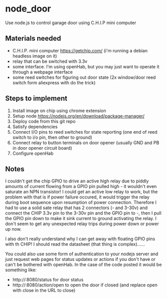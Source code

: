 # node_door
Use node.js to control garage door using C.H.I.P mini computer

## Materials needed
* C.H.I.P.  mini computer https://getchip.com/ (i'm running a debian headless image on it)
* relay that can be switched with 3.3v
* some interface. I'm using openHab, but you may just want to operate it through a webpage interface
* some reed switches for figuring out door state (2x window/door reed switch form aliexpress with do the trick)

## Steps to implement

1. Install image on chip using chrome extension
2. Setup node https://nodejs.org/en/download/package-manager/
3. Deploy code from this git repo
4. Satisfy dependencies
5. Connect I/O pins to reed switches for state reporting (one end of reed switch to i/o pin, then other to ground)
6. Connect relay to button terminals on door opener (usually GND and PB in door opener circuit board)
7. Configure openHab

## Notes
I couldn't get the chip GPIO to drive an active high relay due to piddly amounts of current flowing from a GPIO pin pulled high - it wouldn't even saturate an NPN transistor! I could get an active low relay to work, but the problem with that is if power failure occured, it would trigger the relay during boot sequence upon resumption of power connection. Therefore I had to use a solid sate relay that has 2 connectors (- and 3-30v) and connect the CHIP 3.3v pin to the 3-30v pin and the GPIO pin to -, then I pull the GPIO pin down to make it sink current to ground activating the relay. I don't seem to get any unexpected relay trips during power down or power up now.

I also don't really understand why I can get away with floating GPIO pins with th CHIP! I should read the datasheet (that thing is complex)......

You could also use some form of authentication to your nodejs server and just request web pages for status updates or actions if you don't have or can't be bothered with openHab. In the case of the code posted it would be something like:
* http://<server address>:8080/status for door status
* http://<server address>:8080/action/open to open the door if closed (and replace open with close in the URL to close)

